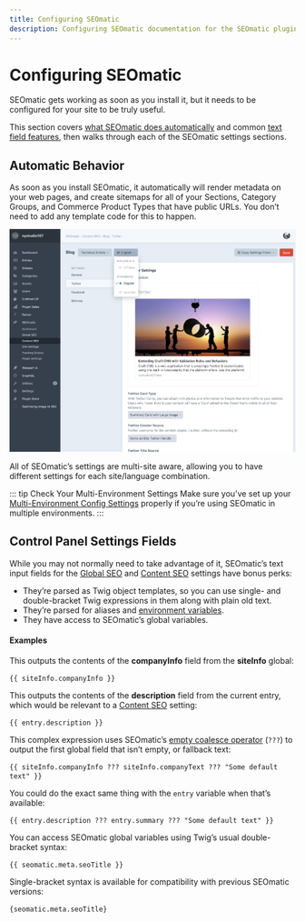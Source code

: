 ```yaml
---
title: Configuring SEOmatic
description: Configuring SEOmatic documentation for the SEOmatic plugin. The SEOmatic plugin facilitates modern SEO best practices & implementation for Craft CMS 4.
---
```

# Configuring SEOmatic

SEOmatic gets working as soon as you install it, but it needs to be configured for your site to be truly useful.

This section covers [what SEOmatic does automatically](#automatic-behavior) and common [text field features](#control-panel-settings-fields), then walks through each of the SEOmatic settings sections.

## Automatic Behavior

As soon as you install SEOmatic, it automatically will render metadata on your web pages, and create sitemaps for all of your Sections, Category Groups, and Commerce Product Types that have public URLs. You don’t need to add any template code for this to happen.

![Screenshot of Content SEO Twitter settings for a Blog section, with an open site menu displaying options for “Affiliate”, “English”, and “Spanish” sites](../resources/screenshots/seomatic-multi-site.png)

All of SEOmatic’s settings are multi-site aware, allowing you to have different settings for each site/language combination.

::: tip Check Your Multi-Environment Settings
Make sure you’ve set up your [Multi-Environment Config Settings](./multi-environment.md) properly if you’re using SEOmatic in multiple environments.
:::

## Control Panel Settings Fields

While you may not normally need to take advantage of it, SEOmatic’s text input fields for the [Global SEO](./global-seo.md) and [Content SEO](./content-seo.md) settings have bonus perks:

- They’re parsed as Twig object templates, so you can use single- and double-bracket Twig expressions in them along with plain old text.
- They’re parsed for aliases and [environment variables](https://craftcms.com/docs/4.x/config/#control-panel-settings).
- They have access to SEOmatic’s global variables.

#### Examples

This outputs the contents of the **companyInfo** field from the **siteInfo** global:

```twig
{{ siteInfo.companyInfo }}
```

This outputs the contents of the **description** field from the current entry, which would be relevant to a [Content SEO](./content-seo.md) setting:

```twig
{{ entry.description }}
```

This complex expression uses SEOmatic’s [empty coalesce operator](../using/empty-coalesce-operator.md) (`???`) to output the first global field that isn’t empty, or fallback text:

```twig
{{ siteInfo.companyInfo ??? siteInfo.companyText ??? "Some default text" }}
```

You could do the exact same thing with the `entry` variable when that’s available:

```twig
{{ entry.description ??? entry.summary ??? "Some default text" }}
```

You can access SEOmatic global variables using Twig’s usual double-bracket syntax:

```twig
{{ seomatic.meta.seoTitle }}
```

Single-bracket syntax is available for compatibility with previous SEOmatic versions:

```twig
{seomatic.meta.seoTitle}
```
